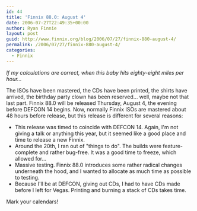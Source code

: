 ```yaml
---
id: 44
title: 'Finnix 88.0: August 4'
date: 2006-07-27T22:49:35+00:00
author: Ryan Finnie
layout: post
guid: http://www.finnix.org/blog/2006/07/27/finnix-880-august-4/
permalink: /2006/07/27/finnix-880-august-4/
categories:
  - Finnix
---
```

_If my calculations are correct, when this baby hits eighty-eight miles per hour..._

The ISOs have been mastered, the CDs have been printed, the shirts have arrived, the birthday party clown has been reserved... well, maybe not that last part. Finnix 88.0 will be released Thursday, August 4, the evening before DEFCON 14 begins. Now, normally Finnix ISOs are mastered about 48 hours before release, but this release is different for several reasons:

  * This release was timed to coincide with DEFCON 14. Again, I'm not giving a talk or anything this year, but it seemed like a good place and time to release a new Finnix.
  * Around the 20th, I ran out of "things to do". The builds were feature-complete and rather bug-free. It was a good time to freeze, which allowed for...
  * Massive testing. Finnix 88.0 introduces some rather radical changes underneath the hood, and I wanted to allocate as much time as possible to testing.
  * Because I'll be at DEFCON, giving out CDs, I had to have CDs made before I left for Vegas. Printing and burning a stack of CDs takes time.

Mark your calendars!